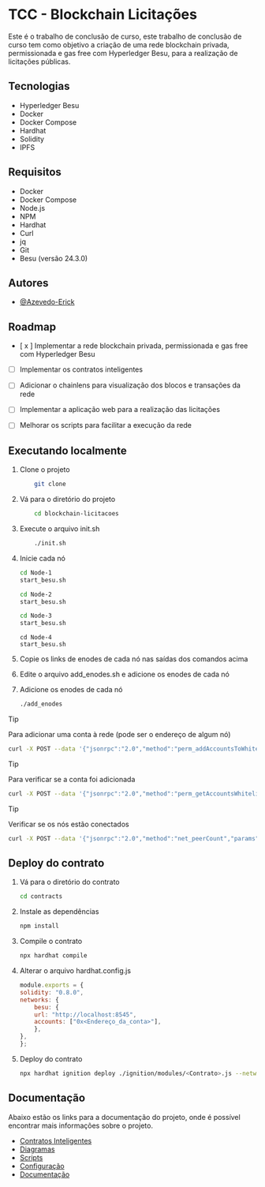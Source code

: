 # TCC - Blockchain Licitações

Este é o trabalho de conclusão de curso, este trabalho de conclusão de curso tem como objetivo a criação de uma rede blockchain privada, permissionada e gas free com Hyperledger Besu, para a realização de licitações públicas.

## Tecnologias

- Hyperledger Besu
- Docker
- Docker Compose
- Hardhat
- Solidity
- IPFS

## Requisitos
- Docker
- Docker Compose
- Node.js
- NPM
- Hardhat
- Curl
- jq
- Git
- Besu (versão 24.3.0)

## Autores

- [@Azevedo-Erick](https://github.com/azevedo-erick)

## Roadmap

- [ x ] Implementar a rede blockchain privada, permissionada e gas free com Hyperledger Besu
- [   ] Implementar os contratos inteligentes
- [   ] Adicionar o chainlens para visualização dos blocos e transações da rede
- [   ] Implementar a aplicação web para a realização das licitações
- [   ] Melhorar os scripts para facilitar a execução da rede


## Executando localmente

1. Clone o projeto

    ```bash
        git clone
    ```

2. Vá para o diretório do projeto
    ```bash
        cd blockchain-licitacoes
    ```

3. Execute o arquivo init.sh

    ```bash
        ./init.sh
    ```

4. Inicie cada nó
    
    ```bash
    cd Node-1
    start_besu.sh
    ```

    ```bash
    cd Node-2
    start_besu.sh
    ```

    ```bash
    cd Node-3
    start_besu.sh
    ```

    ```
    cd Node-4
    start_besu.sh
    ```

5. Copie os links de enodes de cada nó nas saídas dos comandos acima

6. Edite o arquivo add_enodes.sh e adicione os enodes de cada nó
   
7. Adicione os enodes de cada nó
    ```bash
    ./add_enodes
    ```


> [!TIP]
> Para adicionar uma conta à rede (pode ser o endereço de algum nó)
>    ```bash
>    curl -X POST --data '{"jsonrpc":"2.0","method":"perm_addAccountsToWhitelist","params":[["0x<Endereço_da_conta>"]],"id":1}' http://localhost:8545
>    ```

> [!TIP]
> Para verificar se a conta foi adicionada
>    ```bash
>    curl -X POST --data '{"jsonrpc":"2.0","method":"perm_getAccountsWhitelist","params":[],"id":1}' http://localhost:8545
>    ```

> [!TIP]
> Verificar se os nós estão conectados
>    ```bash
>    curl -X POST --data '{"jsonrpc":"2.0","method":"net_peerCount","params":[],"id":1}' http://localhost:8545
>    ```

## Deploy do contrato
1. Vá para o diretório do contrato
    ```bash
    cd contracts
    ```
2. Instale as dependências
    ```bash
    npm install
    ```    
3. Compile o contrato
    ```bash
    npx hardhat compile
    ```
4. Alterar o arquivo  hardhat.config.js
    ```javascript
    module.exports = {
    solidity: "0.8.0",
    networks: {
        besu: {
        url: "http://localhost:8545",
        accounts: ["0x<Endereço_da_conta>"],
        },
    },
    };
    ```

5. Deploy do contrato
    ```bash
    npx hardhat ignition deploy ./ignition/modules/<Contrato>.js --network besuPrivate
    ```


## Documentação
Abaixo estão os links para a documentação do projeto, onde é possível encontrar mais informações sobre o projeto.
- [Contratos Inteligentes](docs/contracts.md)
- [Diagramas](docs/diagrams.md)
- [Scripts](docs/scripts.md)
- [Configuração](docs/configuration.md)
- [Documentação](docs/diagrams.md)